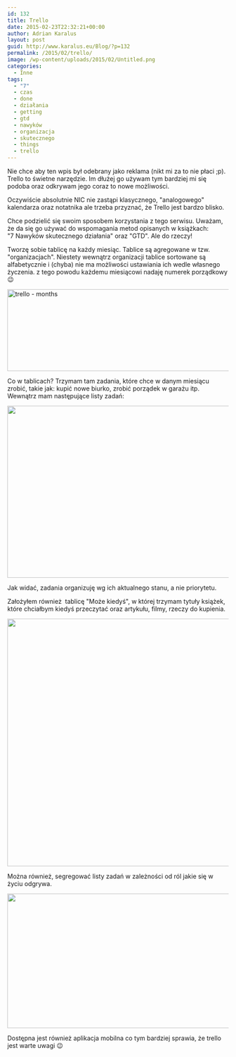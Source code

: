 ```yaml
---
id: 132
title: Trello
date: 2015-02-23T22:32:21+00:00
author: Adrian Karalus
layout: post
guid: http://www.karalus.eu/Blog/?p=132
permalink: /2015/02/trello/
image: /wp-content/uploads/2015/02/Untitled.png
categories:
  - Inne
tags:
  - "7"
  - czas
  - done
  - działania
  - getting
  - gtd
  - nawyków
  - organizacja
  - skutecznego
  - things
  - trello
---
```

Nie chce aby ten wpis był odebrany jako reklama (nikt mi za to nie płaci ;p).  
Trello to świetne narzędzie. Im dłużej go używam tym bardziej mi się podoba oraz odkrywam jego coraz to nowe możliwości.  
<!--more-->Oczywiście absolutnie NIC nie zastąpi klasycznego, "analogowego" kalendarza oraz notatnika ale trzeba przyznać, że Trello jest bardzo blisko.

Chce podzielić się swoim sposobem korzystania z tego serwisu. Uważam, że da się go używać do wspomagania metod opisanych w książkach:  
"7 Nawyków skutecznego działania" oraz "GTD". Ale do rzeczy!

Tworzę sobie tablicę na każdy miesiąc. Tablice są agregowane w tzw. "organizacjach". Niestety wewnątrz organizacji tablice sortowane są alfabetycznie i (chyba) nie ma możliwości ustawiania ich wedle własnego życzenia. z tego powodu każdemu miesiącowi nadaję numerek porządkowy 😉

 

[<img class="alignnone size-full wp-image-133" src="https://i1.wp.com/www.karalus.eu/wp-content/uploads/2015/02/Untitled.png?resize=1401%2C186" alt="trello - months" width="1401" height="186" srcset="https://i1.wp.com/www.karalus.eu/wp-content/uploads/2015/02/Untitled.png?w=1401 1401w, https://i1.wp.com/www.karalus.eu/wp-content/uploads/2015/02/Untitled.png?resize=300%2C40 300w, https://i1.wp.com/www.karalus.eu/wp-content/uploads/2015/02/Untitled.png?resize=1024%2C136 1024w" sizes="(max-width: 1000px) 100vw, 1000px" data-recalc-dims="1" />](https://i1.wp.com/www.karalus.eu/wp-content/uploads/2015/02/Untitled.png)

Co w tablicach? Trzymam tam zadania, które chce w danym miesiącu zrobić, takie jak: kupić nowe biurko, zrobić porządek w garażu itp. Wewnątrz mam następujące listy zadań:

[<img class="alignnone wp-image-137 size-full" src="https://i2.wp.com/www.karalus.eu/wp-content/uploads/2015/02/Untitled1.png?resize=1086%2C391" alt="" width="1086" height="391" srcset="https://i2.wp.com/www.karalus.eu/wp-content/uploads/2015/02/Untitled1.png?w=1086 1086w, https://i2.wp.com/www.karalus.eu/wp-content/uploads/2015/02/Untitled1.png?resize=300%2C108 300w, https://i2.wp.com/www.karalus.eu/wp-content/uploads/2015/02/Untitled1.png?resize=1024%2C369 1024w" sizes="(max-width: 1000px) 100vw, 1000px" data-recalc-dims="1" />](https://i2.wp.com/www.karalus.eu/wp-content/uploads/2015/02/Untitled1.png)

Jak widać, zadania organizuję wg ich aktualnego stanu, a nie priorytetu.

Założyłem również  tablicę "Może kiedyś", w której trzymam tytuły książek, które chciałbym kiedyś przeczytać oraz artykułu, filmy, rzeczy do kupienia.

[<img class="alignnone wp-image-140 size-full" src="https://i2.wp.com/www.karalus.eu/wp-content/uploads/2015/02/Untitled2.png?resize=1617%2C563" alt="" width="1617" height="563" srcset="https://i2.wp.com/www.karalus.eu/wp-content/uploads/2015/02/Untitled2.png?w=1617 1617w, https://i2.wp.com/www.karalus.eu/wp-content/uploads/2015/02/Untitled2.png?resize=300%2C104 300w, https://i2.wp.com/www.karalus.eu/wp-content/uploads/2015/02/Untitled2.png?resize=1024%2C357 1024w" sizes="(max-width: 1000px) 100vw, 1000px" data-recalc-dims="1" />](https://i2.wp.com/www.karalus.eu/wp-content/uploads/2015/02/Untitled2.png)

Można również, segregować listy zadań w zależności od ról jakie się w życiu odgrywa.

[<img class="alignnone wp-image-143 size-full" src="https://i2.wp.com/www.karalus.eu/wp-content/uploads/2015/02/Untitled3.png?resize=1351%2C306" alt="" width="1351" height="306" srcset="https://i2.wp.com/www.karalus.eu/wp-content/uploads/2015/02/Untitled3.png?w=1351 1351w, https://i2.wp.com/www.karalus.eu/wp-content/uploads/2015/02/Untitled3.png?resize=300%2C68 300w, https://i2.wp.com/www.karalus.eu/wp-content/uploads/2015/02/Untitled3.png?resize=1024%2C232 1024w" sizes="(max-width: 1000px) 100vw, 1000px" data-recalc-dims="1" />](https://i2.wp.com/www.karalus.eu/wp-content/uploads/2015/02/Untitled3.png)

Dostępna jest również aplikacja mobilna co tym bardziej sprawia, że trello jest warte uwagi 😉